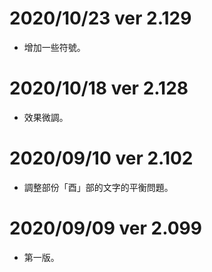 # 2020/10/23 ver 2.129
* 增加一些符號。

# 2020/10/18 ver 2.128
* 效果微調。

# 2020/09/10 ver 2.102
* 調整部份「酉」部的文字的平衡問題。

# 2020/09/09 ver 2.099
* 第一版。

